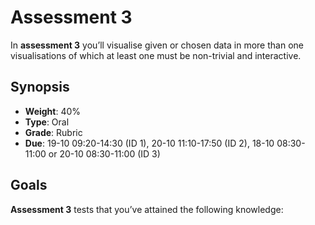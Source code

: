 <!--
  TODO:
  * Proper description
  * Matrix
  * Add sample APIs
-->

# Assessment 3

In **assessment 3** you’ll visualise given or chosen data in more than one
visualisations of which at least one must be non-trivial and interactive.

## Synopsis

*   **Weight**: 40%
*   **Type**: Oral
*   **Grade**: Rubric
*   **Due**: 19-10 09:20-14:30 (ID 1), 20-10 11:10-17:50 (ID 2),
    18-10 08:30-11:00 or 20-10 08:30-11:00 (ID 3)

## Goals

**Assessment 3** tests that you’ve attained the following knowledge:
